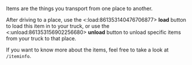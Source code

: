 Items are the things you transport from one place to another.

After driving to a place, use the <:load:861353140476706877> **load** button to load this item in to your truck, or use the <:unload:861353156902256680> **unload** button to unload specific items from your truck to that place.

If you want to know more about the items, feel free to take a look at `/iteminfo`.
